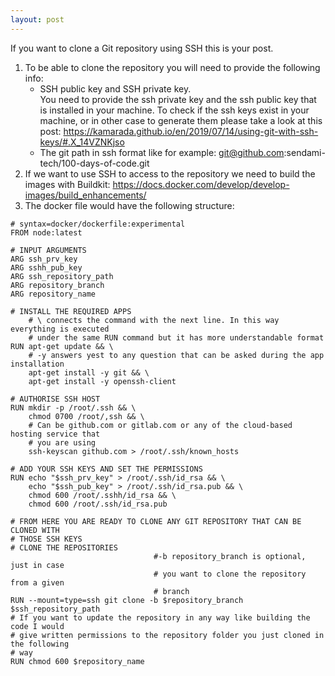 ```yaml
---
layout: post
---
```


If you want to clone a Git repository using SSH this is your post.

1. To be able to clone the repository you will need to provide the following info:
    * SSH public key and SSH private key.  
        You need to provide the ssh private key and the ssh public key that is installed in your machine. To check if the ssh keys exist in your machine, or in other case to generate them please take a look at this post: https://kamarada.github.io/en/2019/07/14/using-git-with-ssh-keys/#.X_14VZNKjso
    * The git path in ssh format like for example: git@github.com:sendami-tech/100-days-of-code.git    
2. If we want to use SSH to access to the repository we need to build the images with Buildkit: https://docs.docker.com/develop/develop-images/build_enhancements/
3. The docker file would have the following structure:

```
# syntax=docker/dockerfile:experimental
FROM node:latest

# INPUT ARGUMENTS
ARG ssh_prv_key
ARG sshh_pub_key
ARG ssh_repository_path
ARG repository_branch
ARG repository_name

# INSTALL THE REQUIRED APPS
    # \ connects the command with the next line. In this way everything is executed 
    # under the same RUN command but it has more understandable format
RUN apt-get update && \
    # -y answers yest to any question that can be asked during the app installation
    apt-get install -y git && \
    apt-get install -y openssh-client

# AUTHORISE SSH HOST
RUN mkdir -p /root/.ssh && \
    chmod 0700 /root/,ssh && \
    # Can be github.com or gitlab.com or any of the cloud-based hosting service that 
    # you are using
    ssh-keyscan github.com > /root/.ssh/known_hosts 

# ADD YOUR SSH KEYS AND SET THE PERMISSIONS
RUN echo "$ssh_prv_key" > /root/.ssh/id_rsa && \
    echo "$ssh_pub_key" > /root/.ssh/id_rsa.pub && \
    chmod 600 /root/.sshh/id_rsa && \
    chmod 600 /root/.ssh/id_rsa.pub

# FROM HERE YOU ARE READY TO CLONE ANY GIT REPOSITORY THAT CAN BE CLONED WITH 
# THOSE SSH KEYS
# CLONE THE REPOSITORIES
                                #-b repository_branch is optional, just in case 
                                # you want to clone the repository from a given 
                                # branch
RUN --mount=type=ssh git clone -b $repository_branch $ssh_repository_path
# If you want to update the repository in any way like building the code I would 
# give written permissions to the repository folder you just cloned in the following 
# way
RUN chmod 600 $repository_name
```
